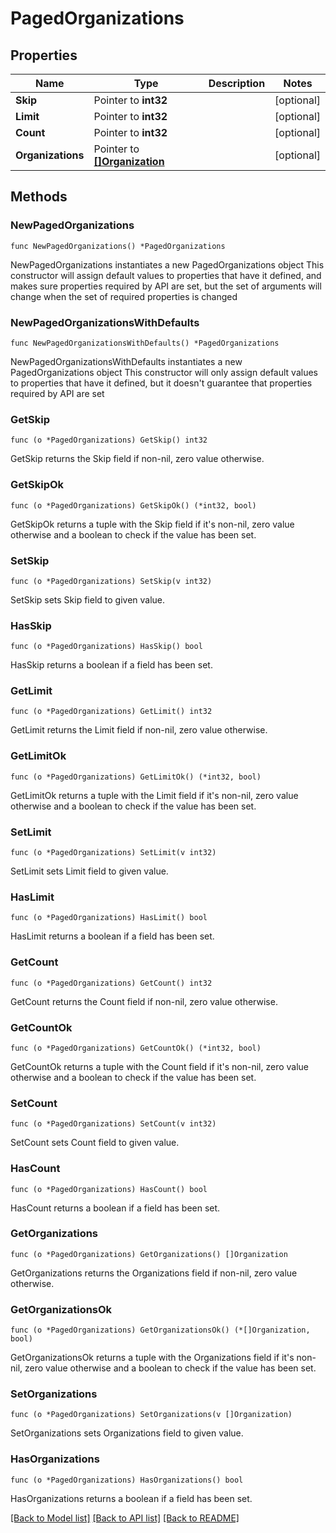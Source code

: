 # PagedOrganizations

## Properties

Name | Type | Description | Notes
------------ | ------------- | ------------- | -------------
**Skip** | Pointer to **int32** |  | [optional] 
**Limit** | Pointer to **int32** |  | [optional] 
**Count** | Pointer to **int32** |  | [optional] 
**Organizations** | Pointer to [**[]Organization**](Organization.md) |  | [optional] 

## Methods

### NewPagedOrganizations

`func NewPagedOrganizations() *PagedOrganizations`

NewPagedOrganizations instantiates a new PagedOrganizations object
This constructor will assign default values to properties that have it defined,
and makes sure properties required by API are set, but the set of arguments
will change when the set of required properties is changed

### NewPagedOrganizationsWithDefaults

`func NewPagedOrganizationsWithDefaults() *PagedOrganizations`

NewPagedOrganizationsWithDefaults instantiates a new PagedOrganizations object
This constructor will only assign default values to properties that have it defined,
but it doesn't guarantee that properties required by API are set

### GetSkip

`func (o *PagedOrganizations) GetSkip() int32`

GetSkip returns the Skip field if non-nil, zero value otherwise.

### GetSkipOk

`func (o *PagedOrganizations) GetSkipOk() (*int32, bool)`

GetSkipOk returns a tuple with the Skip field if it's non-nil, zero value otherwise
and a boolean to check if the value has been set.

### SetSkip

`func (o *PagedOrganizations) SetSkip(v int32)`

SetSkip sets Skip field to given value.

### HasSkip

`func (o *PagedOrganizations) HasSkip() bool`

HasSkip returns a boolean if a field has been set.

### GetLimit

`func (o *PagedOrganizations) GetLimit() int32`

GetLimit returns the Limit field if non-nil, zero value otherwise.

### GetLimitOk

`func (o *PagedOrganizations) GetLimitOk() (*int32, bool)`

GetLimitOk returns a tuple with the Limit field if it's non-nil, zero value otherwise
and a boolean to check if the value has been set.

### SetLimit

`func (o *PagedOrganizations) SetLimit(v int32)`

SetLimit sets Limit field to given value.

### HasLimit

`func (o *PagedOrganizations) HasLimit() bool`

HasLimit returns a boolean if a field has been set.

### GetCount

`func (o *PagedOrganizations) GetCount() int32`

GetCount returns the Count field if non-nil, zero value otherwise.

### GetCountOk

`func (o *PagedOrganizations) GetCountOk() (*int32, bool)`

GetCountOk returns a tuple with the Count field if it's non-nil, zero value otherwise
and a boolean to check if the value has been set.

### SetCount

`func (o *PagedOrganizations) SetCount(v int32)`

SetCount sets Count field to given value.

### HasCount

`func (o *PagedOrganizations) HasCount() bool`

HasCount returns a boolean if a field has been set.

### GetOrganizations

`func (o *PagedOrganizations) GetOrganizations() []Organization`

GetOrganizations returns the Organizations field if non-nil, zero value otherwise.

### GetOrganizationsOk

`func (o *PagedOrganizations) GetOrganizationsOk() (*[]Organization, bool)`

GetOrganizationsOk returns a tuple with the Organizations field if it's non-nil, zero value otherwise
and a boolean to check if the value has been set.

### SetOrganizations

`func (o *PagedOrganizations) SetOrganizations(v []Organization)`

SetOrganizations sets Organizations field to given value.

### HasOrganizations

`func (o *PagedOrganizations) HasOrganizations() bool`

HasOrganizations returns a boolean if a field has been set.


[[Back to Model list]](../README.md#documentation-for-models) [[Back to API list]](../README.md#documentation-for-api-endpoints) [[Back to README]](../README.md)



